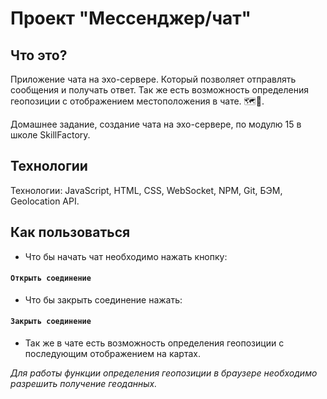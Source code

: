 # Проект "Мессенджер/чат"

## Что это?
Приложение чата на эхо-сервере. Который позволяет отправлять сообщения и получать ответ. Так же есть возможность определения геопозиции с отображением местоположения в чате. 🗺️📍.<br>

Домашнее задание, создание чата на эхо-сервере, по модулю 15 в школе SkillFactory.

## Технологии
Технологии: JavaScript, HTML, CSS, WebSocket, NPM, Git, БЭМ, Geolocation API. <br>

## Как пользоваться<br>
* Что бы начать чат необходимо нажать кнопку:

#### `Открыть соединение`

* Что бы закрыть соединение нажать:

#### `Закрыть соединение`

* Так же в чате есть возможность определения геопозиции с последующим отображением на картах.

_Для работы функции определения геопозиции в браузере необходимо разрешить получение геоданных._

